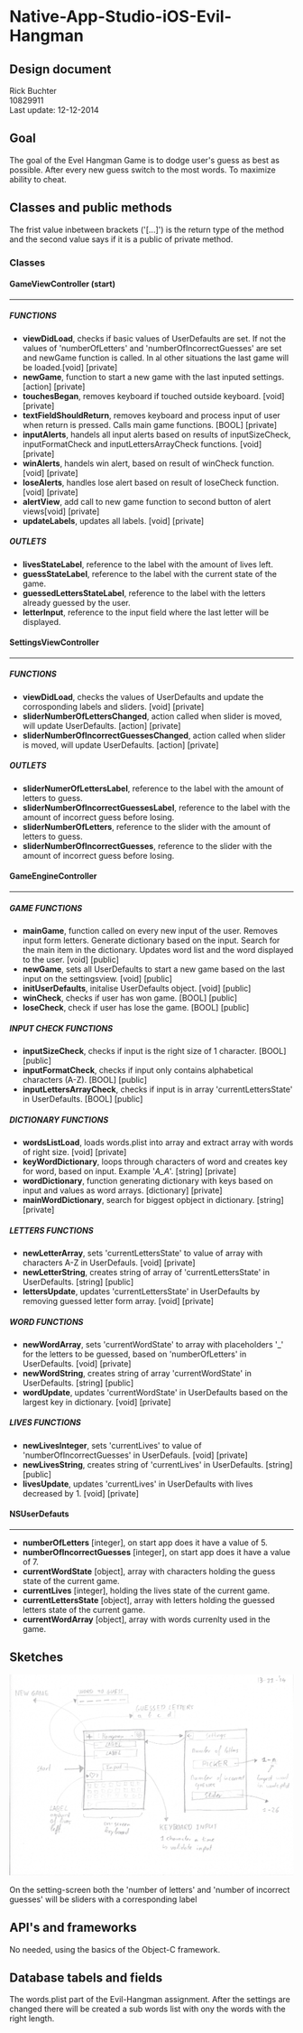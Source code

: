 Native-App-Studio-iOS-Evil-Hangman
==================================
Design document
---------------
Rick Buchter <br>
10829911 <br>
Last update: 12-12-2014


## Goal 
The goal of the Evel Hangman Game is to dodge user's guess as best as possible. 
After every new guess switch to the most words. To maximize ability to cheat. 
	
## Classes and public methods 
The frist value inbetween brackets ('[...]') is the return type of the method and the second value says if it is a public of private method.

### Classes
#### GameViewController (start)
***
##### FUNCTIONS
- **viewDidLoad**, checks if basic values of UserDefaults are set. If not the values of 'numberOfLetters' and 'numberOfIncorrectGuesses' are set and newGame function is called. In al other situations the last game will be loaded.[void] [private]
- **newGame**, function to start a new game with the last inputed settings. [action] [private]
- **touchesBegan**, removes keyboard if touched outside keyboard. [void] [private]
- **textFieldShouldReturn**, removes keyboard and process input of user when return is pressed. Calls main game functions. [BOOL] [private]
- **inputAlerts**, handels all input alerts based on results of inputSizeCheck, inputFormatCheck and inputLettersArrayCheck functions. [void] [private]
- **winAlerts**, handels win alert, based on result of winCheck function. [void] [private]
- **loseAlerts**, handles lose alert based on result of loseCheck function. [void] [private]
- **alertView**, add call to new game function to second button of alert views[void] [private]
- **updateLabels**, updates all labels. [void] [private]

##### OUTLETS
- **livesStateLabel**, reference to the label with the amount of lives left.
- **guessStateLabel**, reference to the label with the current state of the game.
- **guessedLettersStateLabel**, reference to the label with the letters already guessed by the user.
- **letterInput**, reference to the input field where the last letter will be displayed.


#### SettingsViewController
***
##### FUNCTIONS
- **viewDidLoad**, checks the values of UserDefaults and update the corrosponding labels and sliders. [void] [private]
- **sliderNumberOfLettersChanged**, action called when slider is moved, will update UserDefaults. [action] [private]
- **sliderNumberOfIncorrectGuessesChanged**, action called when slider is moved, will update UserDefaults. [action] [private]

##### OUTLETS
- **sliderNumerOfLettersLabel**, reference to the label with the amount of letters to guess.
- **sliderNumberOfIncorrectGuessesLabel**, reference to the label with the amount of incorrect guess before losing.
- **sliderNumberOfLetters**, reference to the slider with the amount of letters to guess. 
- **sliderNumberOfIncorrectGuesses**, reference to the slider with the amount of incorrect guess before losing.


#### GameEngineController
***
##### GAME FUNCTIONS
- **mainGame**, function called on every new input of the user. Removes input form letters. Generate dictionary based on the input. Search for the main item in the dictionary. Updates word list and the word displayed to the user. [void] [public] 
- **newGame**, sets all UserDefaults to start a new game based on the last input on the settingsview. [void] [public]
- **initUserDefaults**, initalise UserDefaults object. [void] [public]
- **winCheck**, checks if user has won game. [BOOL] [public]
- **loseCheck**, check if user has lose the game. [BOOL] [public]

##### INPUT CHECK FUNCTIONS 
- **inputSizeCheck**, checks if input is the right size of 1 character. [BOOL] [public]
- **inputFormatCheck**, checks if input only contains alphabetical characters (A-Z). [BOOL] [public]
- **inputLettersArrayCheck**, checks if input is in array 'currentLettersState' in UserDefaults. [BOOL] [public] 

##### DICTIONARY FUNCTIONS
- **wordsListLoad**, loads words.plist into array and extract array with words of right size. [void] [private]
- **keyWordDictionary**, loops through characters of word and creates key for word, based on input. Example '_A_A_'. [string] [private]
- **wordDictionary**, function generating dictionary with keys based on input and values as word arrays. [dictionary] [private]
- **mainWordDictionary**, search for biggest opbject in dictionary. [string] [private]

##### LETTERS FUNCTIONS
- **newLetterArray**, sets 'currentLettersState' to value of array with characters A-Z in UserDefauls. [void] [private]
- **newLetterString**, creates string of array of 'currentLettersState' in UserDefaults. [string] [public]
- **lettersUpdate**, updates 'currentLettersState' in UserDefaults by removing guessed letter form array. [void] [private]

##### WORD FUNCTIONS
- **newWordArray**, sets 'currentWordState' to array with placeholders '_' for the letters to be guessed, based on 'numberOfLetters' in UserDefaults. [void] [private]
- **newWordString**, creates string of array 'currentWordState' in UserDefaults. [string] [public]
- **wordUpdate**, updates 'currentWordState' in UserDefaults based on the largest key in dictionary. [void] [private]

##### LIVES FUNCTIONS 
- **newLivesInteger**, sets 'currentLives' to value of 'numberOfIncorrectGuesses' in UserDefauls. [void] [private]
- **newLivesString**, creates string of 'currentLives' in UserDefaults. [string] [public]
- **livesUpdate**, updates 'currentLives' in UserDefaults with lives decreased by 1. [void] [private]


#### NSUserDefauts 
***
- **numberOfLetters** [integer], on start app does it have a value of 5.
- **numberOfIncorrectGuesses** [integer], on start app does it have a value of 7.
- **currentWordState** [object], array with characters holding the guess state of the current game.
- **currentLives** [integer], holding the lives state of the current game.
- **currentLettersState** [object], array with letters holding the guessed letters state of the current game. 
- **currentWordArray** [object], array with words currenlty used in the game. 


## Sketches 
![alt text][id]

[id]: 20141114UXopzet.jpeg "14-11-2014 UX opzet"

On the setting-screen both the 'number of letters' and 'number of incorrect guesses' will be sliders with a corresponding label 


## API's and frameworks
No needed, using the basics of the Object-C framework.

## Database tabels and fields
The words.plist part of the Evil-Hangman assignment. After the settings are changed there will be created a sub words list with ony the words with the right length. 
